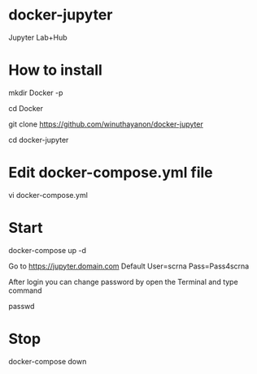 # docker-jupyter
Jupyter Lab+Hub


# How to install
mkdir Docker -p

cd Docker

git clone https://github.com/winuthayanon/docker-jupyter

cd docker-jupyter

# Edit docker-compose.yml file
vi docker-compose.yml

# Start
docker-compose up -d

Go to https://jupyter.domain.com
Default
User=scrna
Pass=Pass4scrna

After login you can change password by open the Terminal and type command

passwd

# Stop
docker-compose down
